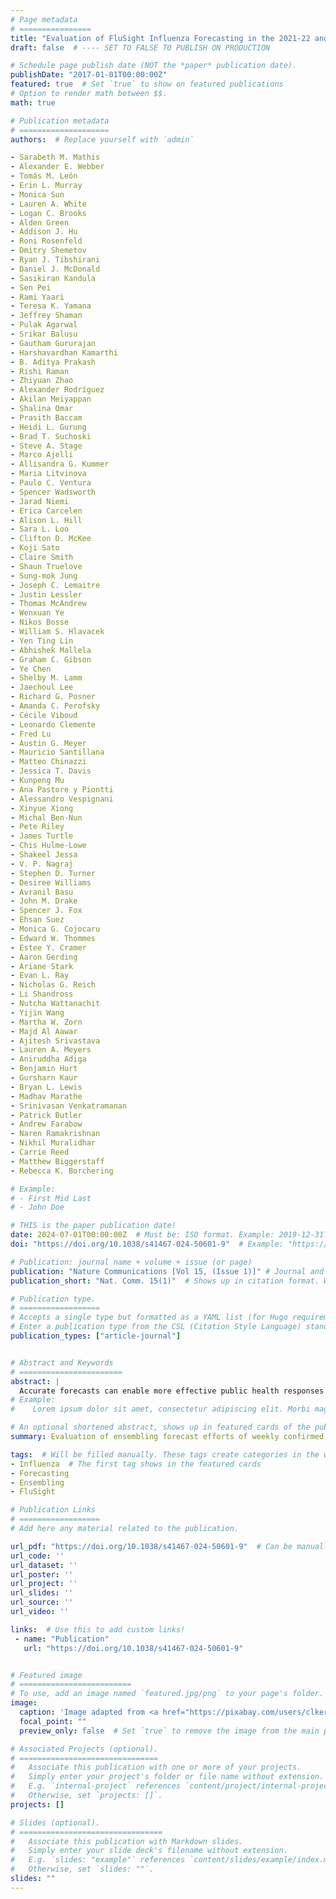 ```yaml
---
# Page metadata
# ================
title: "Evaluation of FluSight Influenza Forecasting in the 2021-22 and 2022-23 Seasons with a New Target Laboratory-Confirmed Influenza Hospitalizations"  # Full title of the paper
draft: false  # ---- SET TO FALSE TO PUBLISH ON PRODUCTION

# Schedule page publish date (NOT the *paper* publication date).
publishDate: "2017-01-01T00:00:00Z"
featured: true  # Set `true` to show on featured publications
# Option to render math between $$.
math: true

# Publication metadata
# ====================
authors:  # Replace yourself with `admin`

- Sarabeth M. Mathis
- Alexander E. Webber
- Tomás M. León
- Erin L. Murray
- Monica Sun
- Lauren A. White
- Logan C. Brooks
- Alden Green
- Addison J. Hu
- Roni Rosenfeld
- Dmitry Shemetov
- Ryan J. Tibshirani
- Daniel J. McDonald
- Sasikiran Kandula
- Sen Pei
- Rami Yaari
- Teresa K. Yamana
- Jeffrey Shaman
- Pulak Agarwal
- Srikar Balusu
- Gautham Gururajan
- Harshavardhan Kamarthi
- B. Aditya Prakash
- Rishi Raman
- Zhiyuan Zhao
- Alexander Rodríguez
- Akilan Meiyappan
- Shalina Omar
- Prasith Baccam
- Heidi L. Gurung
- Brad T. Suchoski
- Steve A. Stage
- Marco Ajelli
- Allisandra G. Kummer
- Maria Litvinova
- Paulo C. Ventura
- Spencer Wadsworth
- Jarad Niemi
- Erica Carcelen
- Alison L. Hill
- Sara L. Loo
- Clifton D. McKee
- Koji Sato
- Claire Smith
- Shaun Truelove
- Sung-mok Jung
- Joseph C. Lemaitre
- Justin Lessler
- Thomas McAndrew
- Wenxuan Ye
- Nikos Bosse
- William S. Hlavacek
- Yen Ting Lin
- Abhishek Mallela
- Graham C. Gibson
- Ye Chen
- Shelby M. Lamm
- Jaechoul Lee
- Richard G. Posner
- Amanda C. Perofsky
- Cécile Viboud
- Leonardo Clemente
- Fred Lu
- Austin G. Meyer
- Mauricio Santillana
- Matteo Chinazzi
- Jessica T. Davis
- Kunpeng Mu
- Ana Pastore y Piontti
- Alessandro Vespignani
- Xinyue Xiong
- Michal Ben-Nun
- Pete Riley
- James Turtle
- Chis Hulme-Lowe
- Shakeel Jessa
- V. P. Nagraj
- Stephen D. Turner
- Desiree Williams
- Avranil Basu
- John M. Drake
- Spencer J. Fox
- Ehsan Suez
- Monica G. Cojocaru
- Edward W. Thommes
- Estee Y. Cramer
- Aaron Gerding
- Ariane Stark
- Evan L. Ray
- Nicholas G. Reich
- Li Shandross
- Nutcha Wattanachit
- Yijin Wang
- Martha W. Zorn
- Majd Al Aawar
- Ajitesh Srivastava
- Lauren A. Meyers
- Aniruddha Adiga
- Benjamin Hurt
- Gursharn Kaur
- Bryan L. Lewis
- Madhav Marathe
- Srinivasan Venkatramanan
- Patrick Butler
- Andrew Farabow
- Naren Ramakrishnan
- Nikhil Muralidhar
- Carrie Reed
- Matthew Biggerstaff
- Rebecca K. Borchering

# Example:
# - First Mid Last
# - John Doe

# THIS is the paper publication date!
date: 2024-07-01T00:00:00Z  # Must be: ISO format. Example: 2019-12-31T00:00:00Z. Time can be midnight. If unavailable, the day can be the first of the month.
doi: "https://doi.org/10.1038/s41467-024-50601-9"  # Example: "https://doi.org/10.1103/PhysRevE.100.032313"

# Publication: journal name + volume + issue (or page)
publication: "Nature Communications [Vol 15, (Issue 1)]" # Journal and volume. Example: "_Template Journal Name_ [VolN], (IssueN)"   # Shows in the publication page
publication_short: "Nat. Comm. 15(1)"  # Shows up in citation format. Will be filled manually later.

# Publication type.
# ==================
# Accepts a single type but formatted as a YAML list (for Hugo requirements).
# Enter a publication type from the CSL (Citation Style Language) standard: https://docs.citationstyles.org/en/stable/specification.html#appendix-iii-types
publication_types: ["article-journal"]


# Abstract and Keywords
# =======================
abstract: | 
  Accurate forecasts can enable more effective public health responses during seasonal influenza epidemics. For the 2021-22 and 2022-23 influenza seasons, 26 forecasting teams provided national and jurisdiction-specific probabilistic predictions of weekly confirmed influenza hospital admissions for one-to-four weeks ahead. Forecast skill is evaluated using the Weighted Interval Score (WIS), relative WIS, and coverage. Six out of 23 models outperform the baseline model across forecast weeks and locations in 2021-22 and 12 out of 18 models in 2022-23. Averaging across all forecast targets, the FluSight ensemble is the 2nd most accurate model measured by WIS in 2021-22 and the 5th most accurate in the 2022-23 season. Forecast skill and 95\% coverage for the FluSight ensemble and most component models degrade over longer forecast horizons. In this work we demonstrate that while the FluSight ensemble was a robust predictor, even ensembles face challenges during periods of rapid change.
# Example:
#    Lorem ipsum dolor sit amet, consectetur adipiscing elit. Morbi magna nibh, fringilla nec accumsan sed, venenatis a augue. Donec eget venenatis lorem. Fusce molestie feugiat est quis vestibulum. Suspendisse potenti. Pellentesque fermentum blandit quam at blandit. Fusce ut felis suscipit, feugiat lacus ac, placerat magna. An equation : $y = \frac{-b \pm \sqrt{\Delta}}{2a}$.

# An optional shortened abstract, shows up in featured cards of the publication.
summary: Evaluation of ensembling forecast efforts of weekly confirmed influenza hospital admissions.  # Will be filled manually.

tags:  # Will be filled manually. These tags create categories in the website.
- Influenza  # The first tag shows in the featured cards
- Forecasting
- Ensembling
- FluSight

# Publication Links
# ==================
# Add here any material related to the publication.

url_pdf: "https://doi.org/10.1038/s41467-024-50601-9"  # Can be manually replaced by an open-access preprint
url_code: ''
url_dataset: ''
url_poster: ''
url_project: ''
url_slides: ''
url_source: ''
url_video: ''

links:  # Use this to add custom links!
 - name: "Publication"
   url: "https://doi.org/10.1038/s41467-024-50601-9"


# Featured image
# =========================
# To use, add an image named `featured.jpg/png` to your page's folder. 
image:
  caption: 'Image adapted from <a href="https://pixabay.com/users/clker-free-vector-images-3736/?utm_source=link-attribution&utm_medium=referral&utm_campaign=image&utm_content=311272">Clker-Free-Vector-Images</a> from <a href="https://pixabay.com//?utm_source=link-attribution&utm_medium=referral&utm_campaign=image&utm_content=311272">Pixabay</a>'
  focal_point: ""
  preview_only: false  # Set `true` to remove the image from the main publication page.

# Associated Projects (optional).
# ===============================
#   Associate this publication with one or more of your projects.
#   Simply enter your project's folder or file name without extension.
#   E.g. `internal-project` references `content/project/internal-project/index.md`.
#   Otherwise, set `projects: []`.
projects: []

# Slides (optional).
# ================================
#   Associate this publication with Markdown slides.
#   Simply enter your slide deck's filename without extension.
#   E.g. `slides: "example"` references `content/slides/example/index.md`.
#   Otherwise, set `slides: ""`.
slides: ""
---
```


<!--- Supplementary notes can be added here, including [code and math](https://sourcethemes.com/academic/docs/writing-markdown-latex/). -->